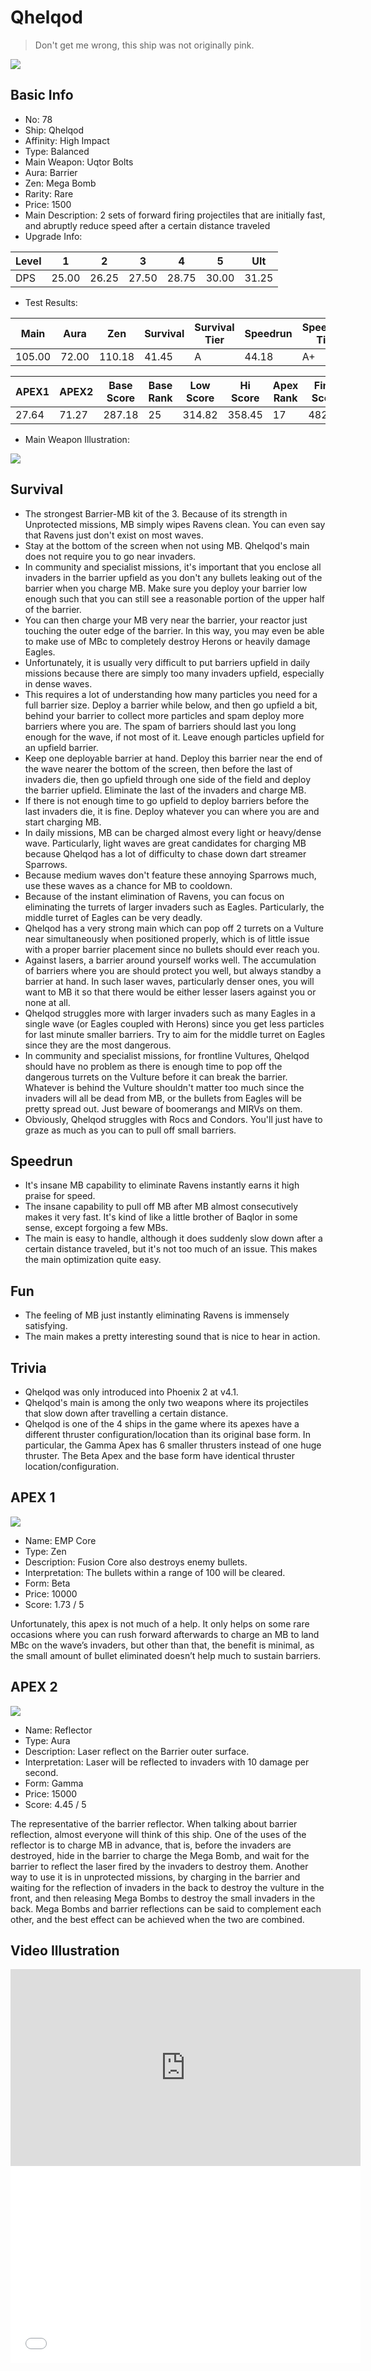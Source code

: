 # Qhelqod

> Don't get me wrong, this ship was not originally pink.

<img src="/ships/ship_78.png" style={{zoom:1}}/>

## Basic Info

- No: 78
- Ship: Qhelqod
- Affinity: High Impact
- Type: Balanced
- Main Weapon: Uqtor Bolts
- Aura: Barrier
- Zen: Mega Bomb
- Rarity: Rare
- Price: 1500
- Main Description: 2 sets of forward firing projectiles that are initially fast, and abruptly reduce speed after a certain distance traveled
- Upgrade Info: 

| Level | 1 | 2 | 3 | 4 | 5 | Ult |
|--|--|--|--|--|--|--|
| DPS | 25.00 | 26.25 | 27.50 | 28.75 | 30.00 | 31.25 |

- Test Results: 

| Main | Aura | Zen | Survival | Survival Tier | Speedrun | Speedrun Tier | Fun | Fun Tier |
|--|--|--|--|--|--|--|--|--|
| 105.00 | 72.00 | 110.18 | 41.45 | A | 44.18 | A+ | 38.73 | A- |

| APEX1 | APEX2 | Base Score | Base Rank | Low Score | Hi Score | Apex Rank | Final Score | FinalRank |
|--|--|--|--|--|--|--|--|--|
| 27.64 | 71.27 | 287.18 | 25 | 314.82 | 358.45 | 17 | 482.82 | 17 |

- Main Weapon Illustration:

<img src="/illustration/main_78.gif" style={{zoom:1}}/>

## Survival

- The strongest Barrier-MB kit of the 3. Because of its strength in Unprotected missions, MB simply wipes Ravens clean. You can even say that Ravens just don't exist on most waves.
- Stay at the bottom of the screen when not using MB. Qhelqod's main does not require you to go near invaders.
- In community and specialist missions, it's important that you enclose all invaders in the barrier upfield as you don't any bullets leaking out of the barrier when you charge MB. Make sure you deploy your barrier low enough such that you can still see a reasonable portion of the upper half of the barrier.
- You can then charge your MB very near the barrier, your reactor just touching the outer edge of the barrier. In this way, you may even be able to make use of MBc to completely destroy Herons or heavily damage Eagles.
- Unfortunately, it is usually very difficult to put barriers upfield in daily missions because there are simply too many invaders upfield, especially in dense waves.
- This requires a lot of understanding how many particles you need for a full barrier size. Deploy a barrier while below, and then go upfield a bit, behind your barrier to collect more particles and spam deploy more barriers where you are. The spam of barriers should last you long enough for the wave, if not most of it. Leave enough particles upfield for an upfield barrier.
- Keep one deployable barrier at hand. Deploy this barrier near the end of the wave nearer the bottom of the screen, then before the last of invaders die, then go upfield through one side of the field and deploy the barrier upfield. Eliminate the last of the invaders and charge MB.
- If there is not enough time to go upfield to deploy barriers before the last invaders die, it is fine. Deploy whatever you can where you are and start charging MB.
- In daily missions, MB can be charged almost every light or heavy/dense wave. Particularly, light waves are great candidates for charging MB because Qhelqod has a lot of difficulty to chase down dart streamer Sparrows.
- Because medium waves don't feature these annoying Sparrows much, use these waves as a chance for MB to cooldown.
- Because of the instant elimination of Ravens, you can focus on eliminating the turrets of larger invaders such as Eagles. Particularly, the middle turret of Eagles can be very deadly.
- Qhelqod has a very strong main which can pop off 2 turrets on a Vulture near simultaneously when positioned properly, which is of little issue with a proper barrier placement since no bullets should ever reach you.
- Against lasers, a barrier around yourself works well. The accumulation of barriers where you are should protect you well, but always standby a barrier at hand. In such laser waves, particularly denser ones, you will want to MB it so that there would be either lesser lasers against you or none at all.
- Qhelqod struggles more with larger invaders such as many Eagles in a single wave (or Eagles coupled with Herons) since you get less particles for last minute smaller barriers. Try to aim for the middle turret on Eagles since they are the most dangerous.
- In community and specialist missions, for frontline Vultures, Qhelqod should have no problem as there is enough time to pop off the dangerous turrets on the Vulture before it can break the barrier. Whatever is behind the Vulture shouldn't matter too much since the invaders will all be dead from MB, or the bullets from Eagles will be pretty spread out. Just beware of boomerangs and MIRVs on them.
- Obviously, Qhelqod struggles with Rocs and Condors. You'll just have to graze as much as you can to pull off small barriers.

## Speedrun

- It's insane MB capability to eliminate Ravens instantly earns it high praise for speed.
- The insane capability to pull off MB after MB almost consecutively makes it very fast. It's kind of like a little brother of Baqlor in some sense, except forgoing a few MBs.
- The main is easy to handle, although it does suddenly slow down after a certain distance traveled, but it's not too much of an issue. This makes the main optimization quite easy.

## Fun

- The feeling of MB just instantly eliminating Ravens is immensely satisfying.
- The main makes a pretty interesting sound that is nice to hear in action.

## Trivia

- Qhelqod was only introduced into Phoenix 2 at v4.1.
- Qhelqod's main is among the only two weapons where its projectiles that slow down after travelling a certain distance.
- Qhelqod is one of the 4 ships in the game where its apexes have a different thruster configuration/location than its original base form. In particular, the Gamma Apex has 6 smaller thrusters instead of one huge thruster. The Beta Apex and the base form have identical thruster location/configuration.

## APEX 1

<img src="/ships/ship_78_apex_1.png" style={{zoom:1}}/>

- Name: EMP Core
- Type: Zen
- Description: Fusion Core also destroys enemy bullets.
- Interpretation: The bullets within a range of 100 will be cleared.
- Form: Beta
- Price: 10000
- Score: 1.73 / 5

Unfortunately, this apex is not much of a help. It only helps on some rare occasions where you can rush forward afterwards to charge an MB to land MBc on the wave’s invaders, but other than that, the benefit is minimal, as the small amount of bullet eliminated doesn’t help much to sustain barriers.

## APEX 2

<img src="/ships/ship_78_apex_2.png" style={{zoom:1}}/>

- Name: Reflector
- Type: Aura
- Description: Laser reflect on the Barrier outer surface.
- Interpretation: Laser will be reflected to invaders with 10 damage per second.
- Form: Gamma
- Price: 15000
- Score: 4.45 / 5

The representative of the barrier reflector. When talking about barrier reflection, almost everyone will think of this ship. One of the uses of the reflector is to charge MB in advance, that is, before the invaders are destroyed, hide in the barrier to charge the Mega Bomb, and wait for the barrier to reflect the laser fired by the invaders to destroy them. Another way to use it is in unprotected missions, by charging in the barrier and waiting for the reflection of invaders in the back to destroy the vulture in the front, and then releasing Mega Bombs to destroy the small invaders in the back. Mega Bombs and barrier reflections can be said to complement each other, and the best effect can be achieved when the two are combined.

## Video Illustration

<iframe width="560" height="315" src="https://www.youtube.com/embed/g79xr7q82rM?si=aRFGTmdYC1FRTHON" title="YouTube video player" frameborder="0" allow="accelerometer; autoplay; clipboard-write; encrypted-media; gyroscope; picture-in-picture; web-share" referrerpolicy="strict-origin-when-cross-origin" allowfullscreen></iframe>

<br/>

<iframe width="560" height="315" src="//player.bilibili.com/player.html?aid=704011692&bvid=BV1Tm4y1V7po&cid=1281870391&p=1&autoplay=false" scrolling="no" border="0" frameborder="no" allow="accelerometer; autoplay; clipboard-write; encrypted-media; gyroscope; picture-in-picture; web-share" framespacing="0" allowfullscreen="true"> </iframe>